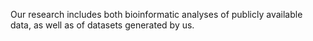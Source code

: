 Our research includes both bioinformatic analyses of publicly available data, as well as of datasets generated by us.
